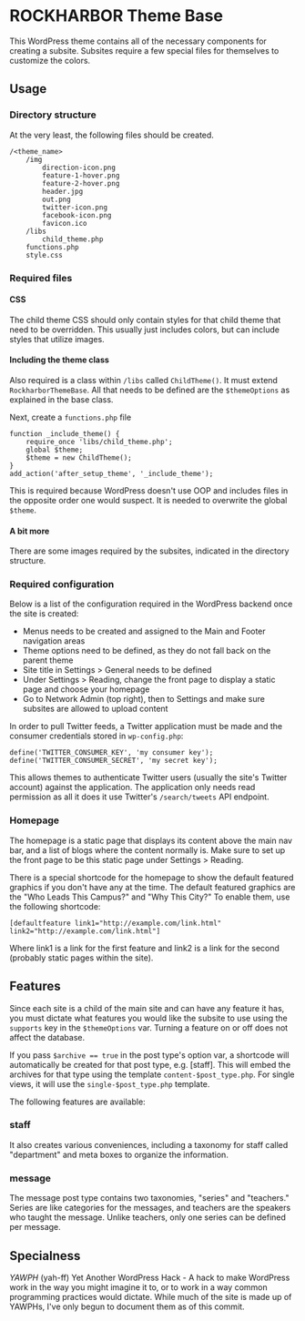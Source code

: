 # ROCKHARBOR Theme Base

This WordPress theme contains all of the necessary components for creating a
subsite. Subsites require a few special files for themselves to customize the
colors.

## Usage

### Directory structure

At the very least, the following files should be created.

    /<theme_name>
        /img
            direction-icon.png
            feature-1-hover.png
            feature-2-hover.png
            header.jpg
            out.png
            twitter-icon.png
            facebook-icon.png
            favicon.ico
        /libs
            child_theme.php
        functions.php
        style.css

### Required files

#### CSS

The child theme CSS should only contain styles for that child theme that need to
be overridden. This usually just includes colors, but can include styles that
utilize images.

#### Including the theme class

Also required is a class within `/libs` called `ChildTheme()`. It must
extend `RockharborThemeBase`. All that needs to be defined are the `$themeOptions`
as explained in the base class.

Next, create a `functions.php` file

    function _include_theme() {
        require_once 'libs/child_theme.php';
        global $theme;
        $theme = new ChildTheme();
    }
    add_action('after_setup_theme', '_include_theme');

This is required because WordPress doesn't use OOP and includes files in the
opposite order one would suspect. It is needed to overwrite the global `$theme`.

#### A bit more

There are some images required by the subsites, indicated in the directory
structure.

### Required configuration

Below is a list of the configuration required in the WordPress backend once the
site is created:

- Menus needs to be created and assigned to the Main and Footer navigation areas
- Theme options need to be defined, as they do not fall back on the parent theme
- Site title in Settings > General needs to be defined
- Under Settings > Reading, change the front page to display a static page and
choose your homepage
- Go to Network Admin (top right), then to Settings and make sure subsites are
allowed to upload content

In order to pull Twitter feeds, a Twitter application must be made and the
consumer credentials stored in `wp-config.php`:

    define('TWITTER_CONSUMER_KEY', 'my consumer key');
    define('TWITTER_CONSUMER_SECRET', 'my secret key');

This allows themes to authenticate Twitter users (usually the site's Twitter
account) against the application. The application only needs read permission
as all it does it use Twitter's `/search/tweets` API endpoint.

### Homepage

The homepage is a static page that displays its content above the main nav bar,
and a list of blogs where the content normally is. Make sure to set up the front
page to be this static page under Settings > Reading.

There is a special shortcode for the homepage to show the default featured graphics
if you don't have any at the time. The default featured graphics are the "Who
Leads This Campus?" and "Why This City?" To enable them, use the following
shortcode:

    [defaultfeature link1="http://example.com/link.html" link2="http://example.com/link.html"]

Where link1 is a link for the first feature and link2 is a link for the second
(probably static pages within the site).

## Features

Since each site is a child of the main site and can have any feature it has, you
must dictate what features you would like the subsite to use using the `supports`
key in the `$themeOptions` var. Turning a feature on or off does not affect the
database.

If you pass `$archive == true` in the post type's option var, a shortcode will
automatically be created for that post type, e.g. [staff]. This will embed
the archives for that type using the template `content-$post_type.php`. For single
views, it will use the `single-$post_type.php` template.

The following features are available:

### staff
It also creates various conveniences, including a taxonomy for staff called
"department" and meta boxes to organize the information.

### message
The message post type contains two taxonomies, "series" and "teachers." Series are
like categories for the messages, and teachers are the speakers who taught the
message. Unlike teachers, only one series can be defined per message.

## Specialness

_YAWPH_ (yah-ff)
Yet Another WordPress Hack - A hack to make WordPress work in the way you might
imagine it to, or to work in a way common programming practices would dictate.
While much of the site is made up of YAWPHs, I've only begun to document them
as of this commit.